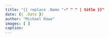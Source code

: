 ```yaml
---
title: "{{ replace .Name "-" " " | title }}"
date: {{ .Date }}
author: "Michael Rowe"
images: [ ]
caption:
---
```

